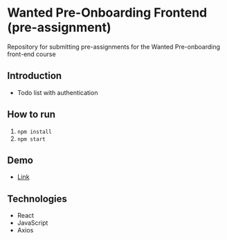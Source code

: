 # Wanted Pre-Onboarding Frontend (pre-assignment)

Repository for submitting pre-assignments for the Wanted Pre-onboarding front-end course

## Introduction

- Todo list with authentication

## How to run

1. `npm install`
2. `npm start`

## Demo

- [Link](https://kwakhyeonji.github.io/wanted-pre-onboarding-frontend/)

## Technologies

- React
- JavaScript
- Axios
